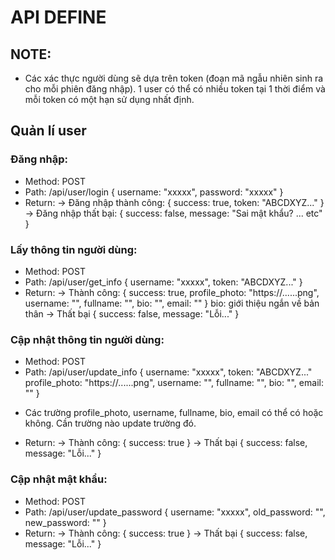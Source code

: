# API DEFINE

## NOTE: 
- Các xác thực người dùng sẽ dựa trên token (đoạn mã ngẫu nhiên sinh ra cho mỗi phiên đăng nhập). 1 user có thể có nhiều token tại 1 thời điểm và mỗi token có một hạn sử dụng nhất định.

## Quản lí user

### Đăng nhập:
+ Method: POST
+ Path: /api/user/login
{
    username: "xxxxx",
    password: "xxxxx"
}
+ Return:
-> Đăng nhập thành công:
{
    success: true,
    token: "ABCDXYZ..."
}
-> Đăng nhập thất bại:
{
    success: false,
    message: "Sai mật khẩu? ... etc"
}
### Lấy thông tin người dùng:
+ Method: POST
+ Path: /api/user/get_info
{
    username: "xxxxx",
    token: "ABCDXYZ..."
}
+ Return:
-> Thành công:
{
    success: true,
    profile_photo: "https://......png",
    username: "",
    fullname: "",
    bio: "", 
    email: ""
}
bio: giới thiệu ngắn về bản thân
-> Thất bại
{
    success: false,
    message: "Lỗi..."
}
### Cập nhật thông tin người dùng:
+ Method: POST
+ Path: /api/user/update_info
{
    username: "xxxxx",
    token: "ABCDXYZ..."
    profile_photo: "https://......png",
    username: "",
    fullname: "",
    bio: "", 
    email: ""
}
- Các trường profile_photo, username, fullname, bio, email có thể có hoặc không. Cần trường nào update trường đó.
+ Return:
-> Thành công:
{
    success: true 
}
-> Thất bại
{
    success: false,
    message: "Lỗi..."
}
### Cập nhật mật khẩu:
+ Method: POST
+ Path: /api/user/update_password
{
    username: "xxxxx",
    old_password: "",
    new_password: ""
}
+ Return:
-> Thành công:
{
    success: true 
}
-> Thất bại
{
    success: false,
    message: "Lỗi..."
}